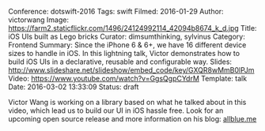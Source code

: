 Conference: dotswift-2016
Tags: swift
Filmed: 2016-01-29
Author: victorwang
Image: https://farm2.staticflickr.com/1496/24124992114_42094b8674_k_d.jpg
Title: iOS UIs built as Lego bricks
Curator: dimsumthinking, sylvinus
Category: Frontend
Summary: Since the iPhone 6 & 6+, we have 16 different device sizes to handle in iOS. In this lightning talk, Victor demonstrates how to build iOS UIs in a declarative, reusable and configurable way.
Slides: http://www.slideshare.net/slideshow/embed_code/key/GXQR8wMmB0lPJm
Video: https://www.youtube.com/watch?v=GgsQgpCYdrM
Template: talk
Date: 2016-03-02 13:33:09
Status: draft

Victor Wang is working on a library based on what he talked about in this video, which lead us to build our UI in iOS hassle free. Look for an upcoming open source release and more information on his blog: [allblue.me](http://allblue.me)